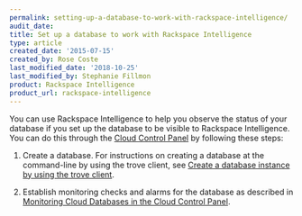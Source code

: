 ```yaml
---
permalink: setting-up-a-database-to-work-with-rackspace-intelligence/
audit_date:
title: Set up a database to work with Rackspace Intelligence
type: article
created_date: '2015-07-15'
created_by: Rose Coste
last_modified_date: '2018-10-25'
last_modified_by: Stephanie Fillmon
product: Rackspace Intelligence
product_url: rackspace-intelligence
---
```


You can use Rackspace Intelligence to help you observe the status of
your database if you set up the database to be visible to Rackspace
Intelligence. You can do this through the [Cloud Control
Panel](https://login.rackspace.com/) by following these steps:

1.  Create a database. For instructions on creating a database at the
    command-line by using the trove client, see [Create a database instance by using the trove client](https://docs.rackspace.com/docs/cloud-databases/v1/developer-guide/#create-a-database-instance-by-using-the-trove-client).

2.  Establish monitoring checks and alarms for the database as described in
    [Monitoring Cloud Databases in the Cloud Control Panel](/how-to/monitoring-cloud-databases-in-the-cloud-control-panel).
